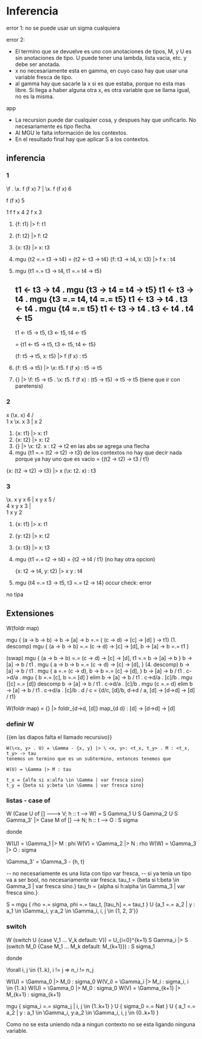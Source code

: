 # Inferencia

error 1: no se puede usar un sigma cualquiera

error 2:

 - El termino que se devuelve es uno con anotaciones de tipos, M, y U es sin
   anotaciones de tipo. U puede tener una lambda, lista vacia, etc. y debe ser
   anotada.
 - x no necesariamente esta en gamma, en cuyo caso hay que usar una variable
    fresca de tipo.
 - al gamma hay que sacarle la x si es que estaba, porque no esta mas libre. Si
   llega a haber alguna otra x, es otra variable que se llama igual, no es la
   misma.

app

- La recursion puede dar cualquier cosa, y despues hay que unificarlo. No
  necesariamente es tipo flecha.
- Al MGU le falta información de los contextos.
- En el resultado final hay que aplicar S a los contextos.

## inferencia

### 1

\f . \x. f (f x)    7
    |
\x. f (f x) 6

f (f x) 5

1 f         f x     4
        2 f     x   3


1. {f: t1} |> f: t1
2. {f: t2} |> f: t2
3. {x: t3} |> x: t3
4. mgu {t2 =.= t3 -> t4} = {t2 <- t3 -> t4}
   {f: t3 -> t4, x: t3} |> f x : t4
5. mgu {t1 =.= t3 -> t4, t1 =.= t4 -> t5}

    t1 <- t3 -> t4 . mgu {t3 -> t4 = t4 -> t5}
    t1 <- t3 -> t4 . mgu {t3 =.= t4, t4 =.= t5}
    t1 <- t3 -> t4 . t3 <- t4 . mgu {t4 =.= t5}
    t1 <- t3 -> t4 . t3 <- t4 . t4 <- t5
    ------------------------------------
    t1 <- t5 -> t5, t3 <- t5, t4 <- t5

   = {t1 <- t5 -> t5, t3 <- t5, t4 <- t5}

   {f: t5 -> t5, x: t5} |> f (f x) : t5

7. {f: t5 -> t5} |> \x: t5. f (f x) : t5 -> t5

8. {} |> \f: t5 -> t5 . \x: t5. f (f x) : (t5 -> t5) -> t5 -> t5
   (tiene que ir con paretensis)

### 2

   x (\x. x)    4
   /    \
1 x    \x. x   3
         |
         x      2

1. {x: t1} |> x: t1
2. {x: t2} |> x: t2
3. {} |> \x: t2. x : t2 -> t2       en las abs se agrega una flecha
4. mgu {t1 =.= (t2 -> t2) -> t3}
    de los contextos no hay que decir nada porque ya hay uno que es vacio
    = {(t2 -> t2) -> t3 / t1}

  {x: (t2 -> t2) -> t3} |> x (\x: t2. x) : t3

### 3

   \x. x y x    6
      |
     x y x  5
    /    \
4 x y    x 3
   |  \
  1 x   y 2

1. {x: t1} |> x: t1
2. {y: t2} |> x: t2
3. {x: t3} |> x: t3
4. mgu {t1 =.= t2 -> t4}
   = {t2 -> t4 / t1}    (no hay otra opcion)

   {x: t2 -> t4, y: t2} |> x y : t4

5. mgu {t4 =.= t3 -> t5, t3 =.= t2 -> t4}   occur check: error

no tipa

## Extensiones

W(foldr map)

mgu { (a -> b -> b) -> b -> [a] -> b =.= ( (c -> d) -> [c] -> [d] ) -> t1}
(1. descomp)
mgu {
    (a -> b -> b) =.= (c -> d) -> [c] -> [d],
    b -> [a] -> b =.= t1
}

(swap)
mgu {
    (a -> b -> b) =.= (c -> d) -> [c] -> [d],
    t1 =.= b -> [a] -> b
}
b -> [a] -> b / t1 .
mgu {
    a -> b -> b =.= (c -> d) -> [c] -> [d],
}
(4. descomp)
b -> [a] -> b / t1 .
mgu {
    a =.= (c -> d),
    b -> b =.= [c] -> [d],
}
b -> [a] -> b / t1 . c->d/a .
mgu {
    b =.= [c],
    b =.= [d]
}
elim
b -> [a] -> b / t1 . c->d/a . [c]/b .
mgu {[c] =.= [d]}
descomp
b -> [a] -> b / t1 . c->d/a . [c]/b .
mgu {c =.= d}
elim
b -> [a] -> b / t1 . c->d/a . [c]/b . d / c
= {d/c, [d]/b, d->d / a, [d] -> [d->d] -> [d] / t1}

W(foldr map) = {} |> foldr_{d->d, [d]} map_{d d} : [d] -> [d->d] -> [d]

### definir W

{{en las diapos falta el llamado recursivo}}

```
W(\<x, y> . U) = \Gamma - {x, y} |> \ <x, y>: <t_x, t_y> . M : <t_x, t_y> -> tau
tenemos un termino que es un subtermino, entonces tenemos que 

W(U) = \Gamma |> M : tau

t_x = {alfa si x:alfa \in \Gamma | var fresca sino}
t_y = {beta si y:beta \in \Gamma | var fresca sino}
```

### listas - case of

W (Case U of [] ---> V; h :: t --> W) =
    S Gamma_1 U S Gamma_2 U S Gamma_3' |> Case M of [] --> N; h :: t --> O : S sigma

donde

W(U) = \Gamma_1 |> M : phi
W(V) = \Gamma_2 |> N : rho
W(W) = \Gamma_3 |> O : sigma

\Gamma_3' = \Gamma_3 - {h, t}

-- no necesariamente es una lista con tipo var fresca,
-- si ya tenia un tipo va a ser bool, no necesariamente var fresca.
tau_t = {beta si t:beta \in Gamma_3 | var fresca sino.}
tau_h = {alpha si h:alpha \in Gamma_3 | var fresca sino.}

S = mgu
    { rho =.= sigma, phi =.= tau_t, [tau_h] =.= tau_t } U
    {a_1 =.= a_2 | y : a_1 \in \Gamma_i, y:a_2 \in \Gamma_i, i, j \in {1, 2, 3'}}

### switch

W (switch U {case V_1 ... V_k default: V})
    = U_{i=0}^{k+1} S Gamma_i |> 
        S (switch M_0 {Case M_1 ... M_k default: M_{k+1}}) : S sigma_1

donde

\forall i, j \in {1..k}, i != j => n_i != n_j

W(U) = \Gamma_0 |> M_0 : sigma_0
W(V_i) = \Gamma_i |> M_i : sigma_i, i \in {1..k}
W(U) = \Gamma_0 |> M_0 : sigma_0
W(V) = \Gamma_{k+1} |> M_{k+1} : sigma_{k+1}

mgu
    { sigma_i =.= sigma_j | i, j \in {1..k+1} } U
    { sigma_0 =.= Nat } U
    { a_1 =.= a_2 | y : a_1 \in \Gamma_i, y:a_2 \in \Gamma_i, i, j \in {0..k+1} }

Como no se esta uniendo nda a ningun contexto no se esta ligando ninguna variable.